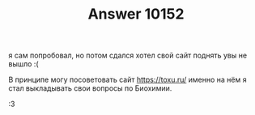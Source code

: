﻿---
title: "Answer 10152"
se.owner.user_id: 23344
se.owner.display_name: "timob256"
se.owner.link: "https://ru.meta.stackoverflow.com/users/23344/timob256"
se.answer_id: 10152
se.question_id: 9656
se.post_type: answer
se.score: 1
se.is_accepted: True
---
<p>я сам попробовал, но потом сдался хотел свой сайт поднять увы не вышло :( </p>

<p>В принципе могу посоветовать сайт <a href="https://toxu.ru/" rel="nofollow noreferrer">https://toxu.ru/</a>  именно на нём я стал выкладывать свои вопросы по Биохимии. </p>

<p>:3 </p>
